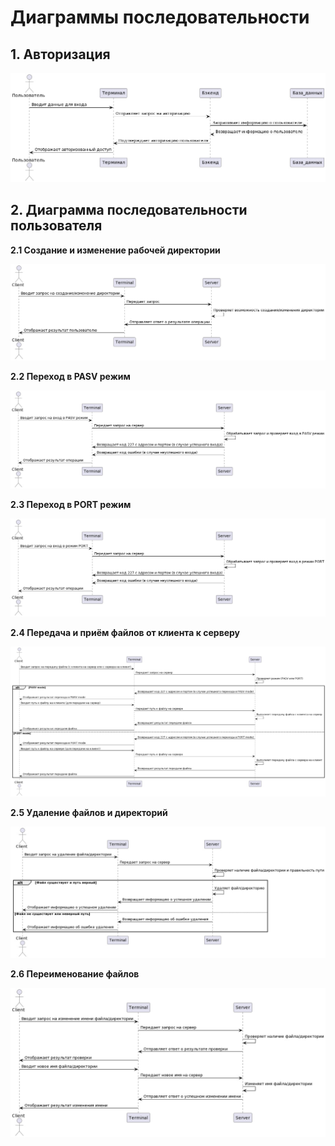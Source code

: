 # Диаграммы последовательности

## 1. Авторизация

![S](https://github.com/FukaTamashi/server-project/blob/master/diagrams/sequence/img/img1.jpg)

## 2. Диаграмма последовательности пользователя

__2.1 Создание и изменение рабочей директории__

![S](https://github.com/FukaTamashi/server-project/blob/master/diagrams/sequence/img/CWD_MKD.jpg)

__2.2 Переход в PASV режим__

![S](https://github.com/FukaTamashi/server-project/blob/master/diagrams/sequence/img/PASV.jpg)

__2.3 Переход в PORT режим__

![S](https://github.com/FukaTamashi/server-project/blob/master/diagrams/sequence/img/PORT.jpg)

__2.4 Передача и приём файлов от клиента к серверу__

![S](https://github.com/FukaTamashi/server-project/blob/master/diagrams/sequence/img/RETR_STOR.jpg)

__2.5 Удаление файлов и директорий__

![S](https://github.com/FukaTamashi/server-project/blob/master/diagrams/sequence/img/RMD_DELE.jpg)

__2.6 Переименование файлов__

![S](https://github.com/FukaTamashi/server-project/blob/master/diagrams/sequence/img/RNTO.jpg)
